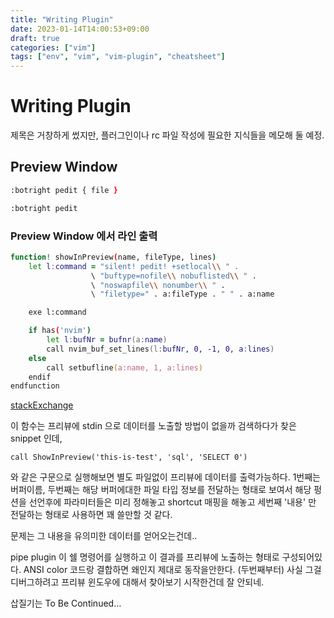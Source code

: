 ```yaml
---
title: "Writing Plugin"
date: 2023-01-14T14:00:53+09:00
draft: true
categories: ["vim"]
tags: ["env", "vim", "vim-plugin", "cheatsheet"]
---
```


# Writing Plugin

제목은 거창하게 썼지만, 플러그인이나 rc 파일 작성에 필요한 지식들을 메모해 둘 예정.

## Preview Window

```zsh
:botright pedit { file }
```

```zsh
:botright pedit
```

### Preview Window 에서 라인 출력

```zsh
function! showInPreview(name, fileType, lines)
    let l:command = "silent! pedit! +setlocal\\ " .
                  \ "buftype=nofile\\ nobuflisted\\ " .
                  \ "noswapfile\\ nonumber\\ " .
                  \ "filetype=" . a:fileType . " " . a:name

    exe l:command

    if has('nvim')
        let l:bufNr = bufnr(a:name)
        call nvim_buf_set_lines(l:bufNr, 0, -1, 0, a:lines)
    else
        call setbufline(a:name, 1, a:lines)
    endif
endfunction
```

[stackExchange](https://vi.stackexchange.com/questions/19056/how-to-create-preview-window-to-display-a-string)

이 함수는 프리뷰에 stdin 으로 데이터를 노출할 방법이 없을까 검색하다가 찾은 snippet 인데,

```
call ShowInPreview('this-is-test', 'sql', 'SELECT 0')
```

와 같은 구문으로 실행해보면 별도 파일없이 프리뷰에 데이터를 출력가능하다.
1번째는 버퍼이름, 두번째는 해당 버퍼에대한 파일 타입 정보를 전달하는 형태로 보여서
해당 펑션을 선언후에 파라미터들은 미리 정해놓고 shortcut 매핑을 해놓고 세번째 '내용' 만 전달하는 형태로 사용하면
꽤 쓸만할 것 같다.

문제는 그 내용을 유의미한 데이터를 얻어오는건데..

pipe plugin 이 쉘 명령어를 실행하고 이 결과를 프리뷰에 노출하는 형태로 구성되어있다.
ANSI color 코드랑 결합하면 왜인지 제대로 동작을안한다. (두번째부터)
사실 그걸 디버그하려고 프리뷰 윈도우에 대해서 찾아보기 시작한건데 잘 안되네.

삽질기는 To Be Continued...
